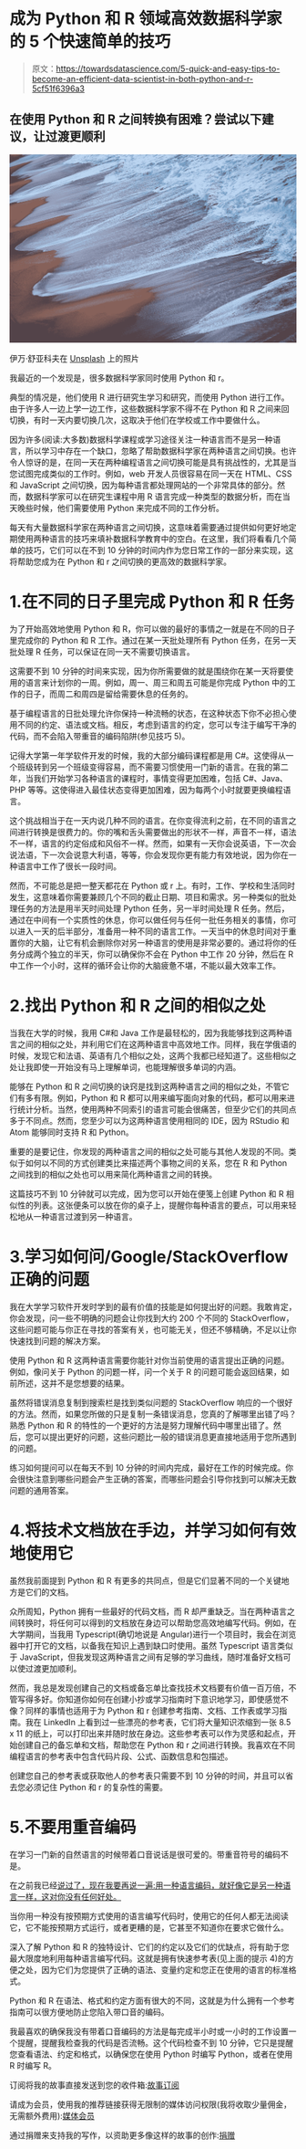# 成为 Python 和 R 领域高效数据科学家的 5 个快速简单的技巧

> 原文：<https://towardsdatascience.com/5-quick-and-easy-tips-to-become-an-efficient-data-scientist-in-both-python-and-r-5cf51f6396a3>

## 在使用 Python 和 R 之间转换有困难？尝试以下建议，让过渡更顺利

![](img/43ee5967c8284649d1645e8bbba1ef69.png)

伊万·舒亚科夫在 [Unsplash](https://unsplash.com?utm_source=medium&utm_medium=referral) 上的照片

我最近的一个发现是，很多数据科学家同时使用 Python 和 r。

典型的情况是，他们使用 R 进行研究生学习和研究，而使用 Python 进行工作。由于许多人一边上学一边工作，这些数据科学家不得不在 Python 和 R 之间来回切换，有时一天内要切换几次，这取决于他们在学校或工作中要做什么。

因为许多(阅读:大多数)数据科学课程或学习途径关注一种语言而不是另一种语言，所以学习中存在一个缺口，忽略了帮助数据科学家在两种语言之间切换。也许令人惊讶的是，在同一天在两种编程语言之间切换可能是具有挑战性的，尤其是当您试图完成类似的工作时。例如，web 开发人员很容易在同一天在 HTML、CSS 和 JavaScript 之间切换，因为每种语言都处理网站的一个非常具体的部分。然而，数据科学家可以在研究生课程中用 R 语言完成一种类型的数据分析，而在当天晚些时候，他们需要使用 Python 来完成不同的工作分析。

每天有大量数据科学家在两种语言之间切换，这意味着需要通过提供如何更好地定期使用两种语言的技巧来填补数据科学教育中的空白。在这里，我们将看看几个简单的技巧，它们可以在不到 10 分钟的时间内作为您日常工作的一部分来实现，这将帮助您成为在 Python 和 r 之间切换的更高效的数据科学家。

# 1.在不同的日子里完成 Python 和 R 任务

为了开始高效地使用 Python 和 R，你可以做的最好的事情之一就是在不同的日子里完成你的 Python 和 R 工作。通过在某一天批处理所有 Python 任务，在另一天批处理 R 任务，可以保证在同一天不需要切换语言。

这需要不到 10 分钟的时间来实现，因为你所需要做的就是围绕你在某一天将要使用的语言来计划你的一周。例如，周一、周三和周五可能是你完成 Python 中的工作的日子，而周二和周四是留给需要休息的任务的。

基于编程语言的日批处理允许你保持一种流畅的状态，在这种状态下你不必担心使用不同的约定、语法或文档。相反，考虑到语言的约定，您可以专注于编写干净的代码，而不会陷入带重音的编码陷阱(参见技巧 5)。

记得大学第一年学软件开发的时候，我的大部分编码课程都是用 C#。这使得从一个班级转到另一个班级变得容易，而不需要习惯使用一门新的语言。在我的第二年，当我们开始学习各种语言的课程时，事情变得更加困难，包括 C#、Java、PHP 等等。这使得进入最佳状态变得更加困难，因为每两个小时就要更换编程语言。

这个挑战相当于在一天内说几种不同的语言。在你变得流利之前，在不同的语言之间进行转换是很费力的。你的嘴和舌头需要做出的形状不一样，声音不一样，语法不一样，语言的约定俗成和风俗不一样。然而，如果有一天你会说英语，下一次会说法语，下一次会说意大利语，等等，你会发现你更有能力有效地说，因为你在一种语言中工作了很长一段时间。

然而，不可能总是把一整天都花在 Python 或 r 上。有时，工作、学校和生活同时发生，这意味着你需要兼顾几个不同的截止日期、项目和需求。另一种类似的批处理任务的方法是用半天时间处理 Python 任务，另一半时间处理 R 任务。然后，通过在中间有一个实质性的休息，你可以做任何与任何一批任务相关的事情，你可以进入一天的后半部分，准备用一种不同的语言工作。一天当中的休息时间对于重置你的大脑，让它有机会删除你对另一种语言的使用是非常必要的。通过将你的任务分成两个独立的半天，你可以确保你不会在 Python 中工作 20 分钟，然后在 R 中工作一个小时，这样的循环会让你的大脑疲惫不堪，不能以最大效率工作。

# 2.找出 Python 和 R 之间的相似之处

当我在大学的时候，我用 C#和 Java 工作是最轻松的，因为我能够找到这两种语言之间的相似之处，并利用它们在这两种语言中高效地工作。同样，我在学俄语的时候，发现它和法语、英语有几个相似之处，这两个我都已经知道了。这些相似之处让我即使一开始没有马上理解单词，也能理解很多单词的内涵。

能够在 Python 和 R 之间切换的诀窍是找到这两种语言之间的相似之处，不管它们有多有限。例如，Python 和 R 都可以用来编写面向对象的代码，都可以用来进行统计分析。当然，使用两种不同索引的语言可能会很痛苦，但至少它们的共同点多于不同点。然而，您至少可以为这两种语言使用相同的 IDE，因为 RStudio 和 Atom 能够同时支持 R 和 Python。

重要的是要记住，你发现的两种语言之间的相似之处可能与其他人发现的不同。类似于如何以不同的方式创建类比来描述两个事物之间的关系，您在 R 和 Python 之间找到的相似之处也可以用来简化两种语言之间的转换。

这篇技巧不到 10 分钟就可以完成，因为您可以开始在便笺上创建 Python 和 R 相似性的列表。这张便条可以放在你的桌子上，提醒你每种语言的要点，可以用来轻松地从一种语言过渡到另一种语言。

# 3.学习如何问/Google/StackOverflow 正确的问题

我在大学学习软件开发时学到的最有价值的技能是如何提出好的问题。我敢肯定，你会发现，问一些不明确的问题会让你找到大约 200 个不同的 StackOverflow，这些问题可能与你正在寻找的答案有关，也可能无关，但还不够精确，不足以让你快速找到问题的解决方案。

使用 Python 和 R 这两种语言需要你能针对你当前使用的语言提出正确的问题。例如，像问关于 Python 的问题一样，问一个关于 R 的问题可能会返回结果，如前所述，这并不是您想要的结果。

虽然将错误消息复制到搜索栏是找到类似问题的 StackOverflow 响应的一个很好的方法。然而，如果您所做的只是复制一条错误消息，您真的了解哪里出错了吗？熟悉 Python 和 R 的特性的一个更好的方法是努力理解代码中哪里出错了。然后，您可以提出更好的问题，这些问题比一般的错误消息更直接地适用于您所遇到的问题。

练习如何提问可以在每天不到 10 分钟的时间内完成，最好在工作的时候完成。你会很快注意到哪些问题会产生正确的答案，而哪些问题会引导你找到可以解决无数问题的通用答案。

# 4.将技术文档放在手边，并学习如何有效地使用它

虽然我前面提到 Python 和 R 有更多的共同点，但是它们显著不同的一个关键地方是它们的文档。

众所周知，Python 拥有一些最好的代码文档，而 R 却严重缺乏。当在两种语言之间转换时，将任何可以得到的文档放在身边可以帮助您高效地编写代码。例如，在大学期间，当我用 Typescript(确切地说是 Angular)进行一个项目时，我会在浏览器中打开它的文档，以备我在知识上遇到缺口时使用。虽然 Typescript 语言类似于 JavaScript，但我发现这两种语言之间有足够的学习曲线，随时准备好文档可以使过渡更加顺利。

然而，我总是发现创建自己的文档或备忘单比查找技术文档要有价值一百万倍，不管写得多好。你知道你如何在创建小抄或学习指南时下意识地学习，即使感觉不像？同样的事情也适用于为 Python 和 r 创建参考指南、文档、工作表或学习指南。我在 LinkedIn 上看到过一些漂亮的参考表，它们将大量知识浓缩到一张 8.5 x 11 的纸上，可以打印出来并随时放在身边。这些参考表可以作为灵感和起点，开始创建自己的备忘单和文档，帮助您在 Python 和 r 之间进行转换。我喜欢在不同编程语言的参考表中包含代码片段、公式、函数信息和包描述。

创建您自己的参考表或获取他人的参考表只需要不到 10 分钟的时间，并且可以省去您必须记住 Python 和 r 的复杂性的需要。

# 5.不要用重音编码

在学习一门新的自然语言的时候带着口音说话是很可爱的。带重音符号的编码不是。

在之前我已经[说过了，现在我要再说一遍:用一种语言编码，就好像它是另一种语言一样，这对你没有任何好处。](/how-to-become-fluent-in-multiple-programming-languages-9f473c146b90)

当你用一种没有按预期方式使用的语言编写代码时，使用它的任何人都无法阅读它，它不能按预期方式运行，或者更糟的是，它甚至不知道你在要求它做什么。

深入了解 Python 和 R 的独特设计、它们的约定以及它们的优缺点，将有助于您最大限度地利用每种语言编写代码。这就是拥有快速参考表(见上面的提示 4)的方便之处，因为它们为您提供了正确的语法、变量约定和您正在使用的语言的标准格式。

Python 和 R 在语法、格式和约定方面有很大的不同，这就是为什么拥有一个参考指南可以很方便地防止您陷入带口音的编码。

我最喜欢的确保我没有带着口音编码的方法是每完成半小时或一小时的工作设置一个提醒，提醒我检查我的代码是否流畅。这个代码检查不到 10 分钟，它只是提醒您查看语法、约定和格式，以确保您在使用 Python 时编写 Python，或者在使用 R 时编写 R。

订阅将我的故事直接发送到您的收件箱:[故事订阅](https://madison13.medium.com/subscribe)

请成为会员，使用我的推荐链接获得无限制的媒体访问权限(我将收取少量佣金，无需额外费用):[媒体会员](https://madison13.medium.com/membership)

通过捐赠来支持我的写作，以资助更多像这样的故事的创作:[捐赠](https://ko-fi.com/madisonhunter13)